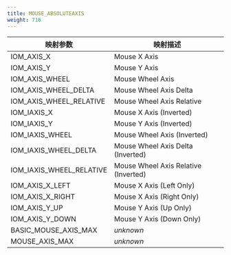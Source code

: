 ```yaml
---
title: MOUSE_ABSOLUTEAXIS
weight: 716
---
```


| 映射参数             | 映射描述 |
| --------------------------- | ------------------------------------ |
| IOM\_AXIS\_X                | Mouse X Axis                         |
| IOM\_AXIS\_Y                | Mouse Y Axis                         |
| IOM\_AXIS\_WHEEL            | Mouse Wheel Axis                     |
| IOM\_AXIS\_WHEEL\_DELTA     | Mouse Wheel Axis Delta               |
| IOM\_AXIS\_WHEEL\_RELATIVE  | Mouse Wheel Axis Relative            |
| IOM\_IAXIS\_X               | Mouse X Axis (Inverted)              |
| IOM\_IAXIS\_Y               | Mouse Y Axis (Inverted)              |
| IOM\_IAXIS\_WHEEL           | Mouse Wheel Axis (Inverted)          |
| IOM\_IAXIS\_WHEEL\_DELTA    | Mouse Wheel Axis Delta (Inverted)    |
| IOM\_IAXIS\_WHEEL\_RELATIVE | Mouse Wheel Axis Relative (Inverted) |
| IOM\_AXIS\_X\_LEFT          | Mouse X Axis (Left Only)             |
| IOM\_AXIS\_X\_RIGHT         | Mouse X Axis (Right Only)            |
| IOM\_AXIS\_Y\_UP            | Mouse Y Axis (Up Only)               |
| IOM\_AXIS\_Y\_DOWN          | Mouse Y Axis (Down Only)             |
| BASIC\_MOUSE\_AXIS\_MAX     | *unknown*                            |
| MOUSE\_AXIS\_MAX            | *unknown*                            |
